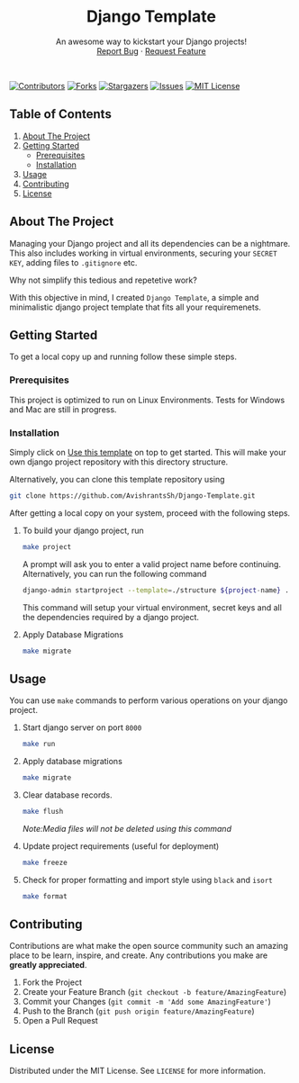 <p align="center">
  <!-- <a href="https://github.com/AvishrantsSh/Django-Template">
    <img src="images/logo.png" alt="Logo" width="80" height="80">
  </a> -->

  <h1 align="center">Django Template</h1>

  <p align="center">
    An awesome way to kickstart your Django projects!
    <br>
    <a href="https://github.com/AvishrantsSh/Django-Template/issues">Report Bug</a>
    ·
    <a href="https://github.com/AvishrantsSh/Django-Template/issues">Request Feature</a>
  </p>
</p>
<br>

[![Contributors][contributors-shield]][contributors-url]
[![Forks][forks-shield]][forks-url]
[![Stargazers][stars-shield]][stars-url]
[![Issues][issues-shield]][issues-url]
[![MIT License][license-shield]][license-url]
<br>
<!-- TABLE OF CONTENTS -->

## Table of Contents
<ol>
  <li>
    <a href="#about-the-project">About The Project</a>
  </li>
  <li>
    <a href="#getting-started">Getting Started</a>
    <ul>
      <li><a href="#prerequisites">Prerequisites</a></li>
      <li><a href="#installation">Installation</a></li>
    </ul>
  </li>
  <li><a href="#usage">Usage</a></li>
  <li><a href="#contributing">Contributing</a></li>
  <li><a href="#license">License</a></li>
</ol>



<!-- ABOUT THE PROJECT -->
## About The Project

Managing your Django project and all its dependencies can be a nightmare. This also includes working in virtual environments, securing your `SECRET KEY`, adding files to `.gitignore` etc.

Why not simplify this tedious and repetetive work? 

With this objective in mind, I created `Django Template`, a simple and minimalistic django project template that fits all your requiremenets. 


<!-- GETTING STARTED -->
## Getting Started

To get a local copy up and running follow these simple steps.

### Prerequisites

This project is optimized to run on Linux Environments. Tests for Windows and Mac are still in progress.

### Installation

Simply click on [Use this template](https://github.com/AvishrantsSh/Django-Template/generate) on top to get started. This will make your own django project repository with this directory structure.

Alternatively, you can clone this template repository using
```sh
git clone https://github.com/AvishrantsSh/Django-Template.git
```

After getting a local copy on your system, proceed with the following steps.

1. To build your django project, run
    ```sh
    make project
    ```
    A prompt will ask you to enter a valid project name before continuing.
    Alternatively, you can run the following command
    ```sh
    django-admin startproject --template=./structure ${project-name} .
    ```
    This command will setup your virtual environment, secret keys and all the dependencies required by a django project.

2. Apply Database Migrations
    ```sh
    make migrate
    ```

<!-- USAGE EXAMPLES -->
## Usage

You can use `make` commands to perform various operations on your django project.
1. Start django server on port `8000`
    ```sh
    make run
    ```

2. Apply database migrations
    ```sh
    make migrate
    ```

3. Clear database records.
    ```sh
    make flush
    ```
     _Note:Media files will not be deleted using this command_

4. Update project requirements (useful for deployment)
    ```sh
    make freeze
    ```

5. Check for proper formatting and import style using `black` and `isort`
    ```sh
    make format
    ```

<!-- CONTRIBUTING -->
## Contributing

Contributions are what make the open source community such an amazing place to be learn, inspire, and create. Any contributions you make are **greatly appreciated**.

1. Fork the Project
2. Create your Feature Branch (`git checkout -b feature/AmazingFeature`)
3. Commit your Changes (`git commit -m 'Add some AmazingFeature'`)
4. Push to the Branch (`git push origin feature/AmazingFeature`)
5. Open a Pull Request

<!-- LICENSE -->
## License

Distributed under the MIT License. See `LICENSE` for more information.


<!-- MARKDOWN LINKS & IMAGES -->
<!-- https://www.markdownguide.org/basic-syntax/#reference-style-links -->
[contributors-shield]: https://img.shields.io/github/contributors/AvishrantsSh/Django-Template.svg?style=for-the-badge
[contributors-url]: https://github.com/AvishrantsSh/Django-Template/graphs/contributors
[forks-shield]: https://img.shields.io/github/forks/AvishrantsSh/Django-Template.svg?style=for-the-badge
[forks-url]: https://github.com/AvishrantsSh/Django-Template/network/members
[stars-shield]: https://img.shields.io/github/stars/AvishrantsSh/Django-Template.svg?style=for-the-badge
[stars-url]: https://github.com/AvishrantsSh/Django-Template/stargazers
[issues-shield]: https://img.shields.io/github/issues/AvishrantsSh/Django-Template.svg?style=for-the-badge
[issues-url]: https://github.com/AvishrantsSh/Django-Template/issues
[license-shield]: https://img.shields.io/github/license/AvishrantsSh/Django-Template.svg?style=for-the-badge
[license-url]: https://github.com/AvishrantsSh/Django-Template/blob/main/LICENSE

